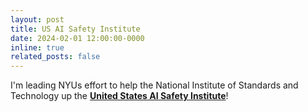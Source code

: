 ```yaml
---
layout: post
title: US AI Safety Institute
date: 2024-02-01 12:00:00-0000
inline: true
related_posts: false
---
```


I'm leading NYUs effort to help the National Institute of Standards and Technology up the **<a href="https://timrudner.com/scr" target="_blank">United States AI Safety Institute</a>**!
